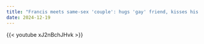 ```yaml
---
title: "Francis meets same-sex 'couple': hugs 'gay' friend, kisses his 'partner'"
date: 2024-12-19
---
```


{{< youtube xJ2nBchJHvk >}}
